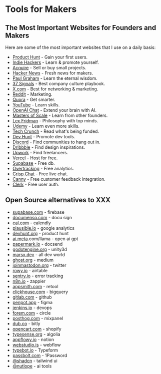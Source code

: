 # Tools for Makers

## The Most Important Websites for Founders and Makers

Here are some of the most important websites that I use on a daily basis:

- [Product Hunt](http://producthunt.com) - Gain your first users.
- [Indie Hackers](http://indiehackers.com) - Learn & promote yourself.
- [Acquire](http://acquire.com) - Sell or buy small projects.
- [Hacker News](http://news.ycombinator.com) - Fresh news for makers.
- [Paul Graham](http://paulgraham.com) - Learn the eternal wisdom.
- [37 Signals](http://37signals.com) - Best company culture playbook.
- [X.com](http://x.com/) - Best for networking & marketing.
- [Reddit](http://reddit.com) - Marketing.
- [Quora](http://quora.com) - Get smarter.
- [YouTube](http://youtube.com) - Learn skills.
- [OpenAI Chat](http://chat.openai.com) - Extend your brain with AI.
- [Masters of Scale](http://mastersofscale.com) - Learn from other founders.
- [Lex Fridman](http://lexfridman.com) - Philosophy with top minds.
- [Udemy](http://udemy.com) - Learn even more skills.
- [Tech Crunch](http://techcrunch.com) - Read what's being funded.
- [Dev Hunt](http://devhunt.org) - Promote dev tools.
- [Discord](http://discord.com) - Find communities to hang out in.
- [Dribbble](http://dribbble.com) - Find design inspirations.
- [Upwork](http://upwork.com) - Find freelancers.
- [Vercel](http://vercel.com) - Host for free.
- [Supabase](http://supabase.com) - Free db.
- [Overtracking](http://overtracking.com) - Free analytics.
- [Crisp Chat](http://crisp.chat) - Free live chat.
- [Canny](http://canny.io) - Free customer feedback integration.
- [Clerk](http://clerk.com) - Free user auth.

## Open Source alternatives to XXX

- [supabase.com](http://supabase.com) - firebase
- [documenso.com](http://documenso.com) - docu sign
- [cal.com](http://cal.com) - calendly
- [plausible.io](http://plausible.io) - google analytics
- [devhunt.org](http://devhunt.org) - product hunt
- [ai.meta](http://ai.meta).com/llama - open ai gpt
- [papermark.io](http://papermark.io) - docsend
- [godotengine.org](http://godotengine.org) - unity3d
- [marsx.dev](http://marsx.dev) - all dev world
- [ghost.org](http://ghost.org) - medium
- [joinmastodon.org](http://joinmastodon.org) - twitter
- [rowy.io](http://rowy.io) - airtable
- [sentry.io](http://sentry.io) - error tracking
- [n8n.io](http://n8n.io) - zappier
- [appsmith.com](http://appsmith.com) - retool
- [clickhouse.com](http://clickhouse.com) - bigquery
- [gitlab.com](http://gitlab.com) - github
- [penpot.app](http://penpot.app) - figma
- [jenkins.io](http://jenkins.io) - devops
- [forem.com](http://forem.com) - circle
- [posthog.com](http://posthog.com) - mixpanel
- [dub.co](http://dub.co) - bitly
- [opencart.com](http://opencart.com) - shopify
- [typesense.org](http://typesense.org) - algolia
- [appflowy.io](http://appflowy.io) - notion
- [webstudio.is](http://webstudio.is) - webflow
- [typebot.io](http://typebot.io) - Typeform
- [passbolt.com](http://passbolt.com) - 1Password
- [@shadcn](http:x.com/shadcn) - tailwind ui
- [@nutlope](http:x.com/nutlope) - ai tools
